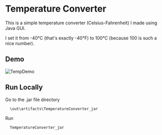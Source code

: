 
# Temperature Converter

This is a simple temperature converter (Celsius-Fahrenheit) I made using Java GUI.

I set it from -40°C (that's exactly -40°F) to 100°C (because 100 is such a nice number).

## Demo

![TempDemo](https://user-images.githubusercontent.com/97113363/169473366-5728ffee-5836-4884-aecb-c6cae73d9b46.gif)


## Run Locally

Go to the .jar file directory

```bash
  \out\artifacts\TemperatureConverter_jar
```

Run

```bash
  TemperatureConverter_jar
```
